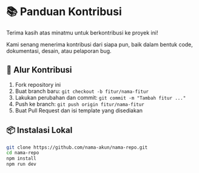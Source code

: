 # 📚 Panduan Kontribusi

Terima kasih atas minatmu untuk berkontribusi ke proyek ini!

Kami senang menerima kontribusi dari siapa pun, baik dalam bentuk code, dokumentasi, desain, atau pelaporan bug.

## 🔧 Alur Kontribusi

1. Fork repository ini
2. Buat branch baru: `git checkout -b fitur/nama-fitur`
3. Lakukan perubahan dan commit: `git commit -m "Tambah fitur ..."`
4. Push ke branch: `git push origin fitur/nama-fitur`
5. Buat Pull Request dan isi template yang disediakan

## 📦 Instalasi Lokal

```bash
git clone https://github.com/nama-akun/nama-repo.git
cd nama-repo
npm install
npm run dev
